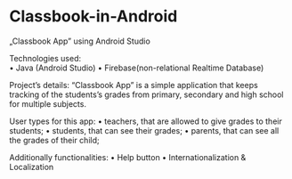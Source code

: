 # Classbook-in-Android
 „Classbook App” using Android Studio
 
Technologies used:  
  •	Java (Android Studio)
  •	Firebase(non-relational Realtime Database)
  
Project’s details:
“Classbook App” is a simple application that keeps tracking of the students’s grades from primary, secondary and high school for multiple subjects.

User types for this app:
 •	teachers, that are allowed to give grades to their students; 
 •	students, that can see their grades;
 •	parents, that can see all the grades of their child;

Additionally functionalities:
 •	Help button 
 •	Internationalization & Localization 

